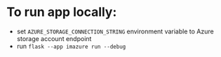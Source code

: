 # To run app locally:

* set `AZURE_STORAGE_CONNECTION_STRING` environment variable to Azure storage account endpoint
* run `flask --app imazure run --debug`
